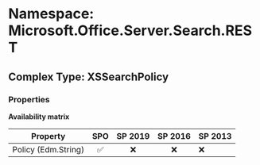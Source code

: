# Namespace: Microsoft.Office.Server.Search.REST

## Complex Type: XSSearchPolicy

### Properties

**Availability matrix**

Property | SPO | SP 2019 | SP 2016 | SP 2013
----------|:---:|:-------:|:-------:|:-------
Policy (Edm.String) | ✅ | ❌ | ❌ | ❌